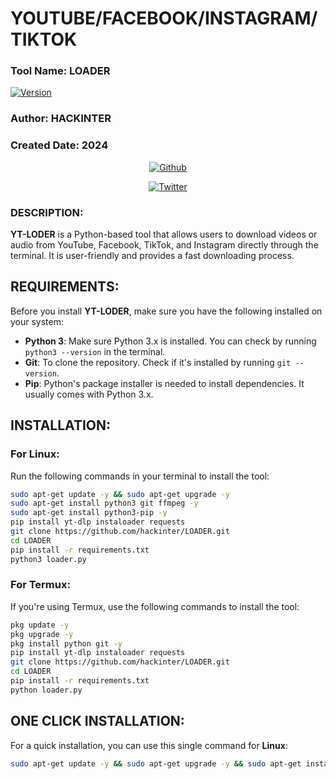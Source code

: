 # YOUTUBE/FACEBOOK/INSTAGRAM/TIKTOK
### Tool Name: LOADER  
[![Version](https://img.shields.io/badge/Version-1.0.0-blue?style=for-the-badge&logo=github)](https://github.com/hackinter/LOADER)  
### Author: HACKINTER  
### Created Date: 2024  

<p align="center">
<a href="https://github.com/hackinter"><img title="Github" src="https://img.shields.io/badge/hackinter-grey?style=for-the-badge&logo=github"></a>
</p>
<p align="center"> 
<a href="https://x.com/_anonix_z"><img title="Twitter" src="https://img.shields.io/badge/Twitter-HACKINTER-lightgrey?style=for-the-badge&logo=twitter"></a>
</p>

### DESCRIPTION:
**YT-LODER** is a Python-based tool that allows users to download videos or audio from YouTube, Facebook, TikTok, and Instagram directly through the terminal. It is user-friendly and provides a fast downloading process.

## REQUIREMENTS:
Before you install **YT-LODER**, make sure you have the following installed on your system:

- **Python 3**: Make sure Python 3.x is installed. You can check by running `python3 --version` in the terminal.
- **Git**: To clone the repository. Check if it's installed by running `git --version`.
- **Pip**: Python's package installer is needed to install dependencies. It usually comes with Python 3.x.

## INSTALLATION:

### For Linux:
Run the following commands in your terminal to install the tool:

```bash
sudo apt-get update -y && sudo apt-get upgrade -y
sudo apt-get install python3 git ffmpeg -y
sudo apt-get install python3-pip -y
pip install yt-dlp instaloader requests
git clone https://github.com/hackinter/LOADER.git
cd LOADER
pip install -r requirements.txt
python3 loader.py
```

### For Termux:
If you're using Termux, use the following commands to install the tool:

```bash
pkg update -y
pkg upgrade -y
pkg install python git -y
pip install yt-dlp instaloader requests
git clone https://github.com/hackinter/LOADER.git
cd LOADER
pip install -r requirements.txt
python loader.py
```

## ONE CLICK INSTALLATION:
For a quick installation, you can use this single command for **Linux**:

```bash
sudo apt-get update -y && sudo apt-get upgrade -y && sudo apt-get install python3 git ffmpeg -y && sudo apt-get install python3-pip -y && pip install yt-dlp instaloader requests && git clone https://github.com/hackinter/LOADER.git && cd LOADER && pip install -r requirements.txt && python3 loader.py
```
